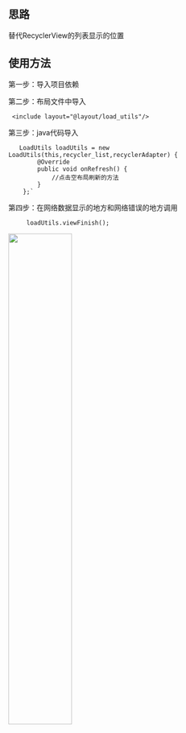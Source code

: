 ## 思路 ##

替代RecyclerView的列表显示的位置

## 使用方法 ##

第一步：导入项目依赖


第二步：布局文件中导入

     <include layout="@layout/load_utils"/>

第三步：java代码导入<br>


       LoadUtils loadUtils = new LoadUtils(this,recycler_list,recyclerAdapter) {
            @Override
            public void onRefresh() {
                //点击空布局刷新的方法
            }
        };`


第四步：在网络数据显示的地方和网络错误的地方调用


         loadUtils.viewFinish();


<img src="https://i.imgur.com/Ot9CNx4.png" width="50%" /> 